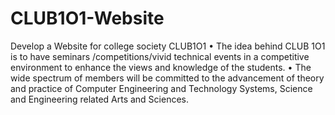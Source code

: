 # CLUB1O1-Website
Develop a Website for college society CLUB1O1 • The idea behind CLUB 1O1 is to have seminars /competitions/vivid technical events in a competitive environment to enhance the views and knowledge of the students. • The wide spectrum of members will be committed to the advancement of theory and practice of Computer Engineering and Technology Systems, Science and Engineering related Arts and Sciences.
